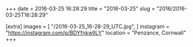 +++
date = 2016-03-25 16:28:29
title = "2016-03-25"
slug = "2016/2016-03-25T16:28:29"

[extra]
images = [
    "/2016-03-25_16-28-29_UTC.jpg",
]
instagram = "https://instagram.com/p/BDYfnkwIILY"
location = "Penzance, Cornwall"
+++

